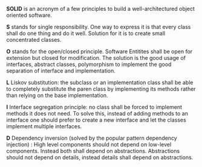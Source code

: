 **SOLID** is an acronym of a few principles to build a well-architectured object oriented software.

**S** stands for single responsibility. One way to express it is that every class shall do one thing and do it well. Solution for it is to
create small concentrated classes. 

**O** stands for the open/closed principle. Software Entitites shall be open for extension but closed for modification. The solution is the 
good usage of interfaces, abstract classes, polymorphism to implement the good separation of interface and implementation. 

**L** Liskov substitution: the subclass or an implementation class shall be able to completely substitute the paren class 
by implementing its methods rather than relying on the base implementation.

**I** Interface segregation principle: no class shall be forced to implement methods it does not need. To solve this, instead of adding methods
to an interface one should prefer to create a new interface and let the classes implement multiple interfaces. 

**D** Dependency inversion (solved by the popular pattern dependency injection) : High level components should not depend on low-level components.
Instead both shall depend on abstractions. Abstractions should not depend on details, instead details shall depend on abstractions. 
